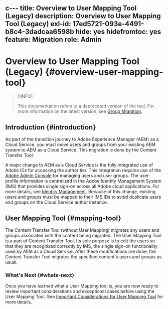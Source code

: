  c---
title: Overview to User Mapping Tool (Legacy)
description: Overview to User Mapping Tool (Legacy)
exl-id: 17ed5721-093e-4491-b8c4-3dadcaa6598b
hide: yes
hidefromtoc: yes
feature: Migration
role: Admin
---
# Overview to User Mapping Tool (Legacy) {#overview-user-mapping-tool}

>[!INFO]
>
>This documentation refers to a deprecated version of the tool. For more information on the latest version, see [Group Migration](/help/journey-migration/content-transfer-tool/using-content-transfer-tool/group-migration.md).

<!-- Alexandru: drafting this for now

NOTE: "LEGACY" for user mapping includes everything before (that is, not including) 2.0.16 of CTT.

>[!CONTEXTUALHELP]
>id="aemcloud_ctt_usermapping"
>title="User Mapping Tool"
>abstract="The Content Transfer Tool helps you move users and groups from your existing AEM system to AEM as a Cloud Service. Existing users and groups need to be mapped to their IMS IDs to avoid duplicate users and groups on the Cloud Service author instance."
>additional-url="https://experienceleague.adobe.com/docs/experience-manager-cloud-service/moving/cloud-migration/content-transfer-tool/using-user-mapping-tool.html#important-considerations" text="Important Considerations for using User Mapping Tool"
>additional-url="https://experienceleague.adobe.com/docs/experience-manager-cloud-service/moving/cloud-migration/content-transfer-tool/using-user-mapping-tool.html#using-user-mapping-tool" text="Using User Mapping Tool"

-->

## Introduction {#introduction}

As part of the transition journey to Adobe Experience Manager (AEM) as a Cloud Service, you must move users and groups from your existing AEM system to AEM as a Cloud Service. This migration is done by the Content Transfer Tool. 

A major change to AEM as a Cloud Service is the fully integrated use of Adobe IDs for accessing the author tier. This integration requires use of the [Adobe Admin Console](https://helpx.adobe.com/enterprise/using/admin-console.html) for managing users and user groups. The user-profile information is centralized in the Adobe Identity Management System (IMS) that provides single sign-on across all Adobe cloud applications. For more details, see [Identity Management](https://experienceleague.adobe.com/docs/experience-manager-cloud-service/content/overview/what-is-new-and-different.html#identity-management). Because of this change, existing users and groups must be mapped to their IMS IDs to avoid duplicate users and groups on the Cloud Service author instance.

## User Mapping Tool {#mapping-tool}

The Content Transfer Tool (without User Mapping) migrates any users and groups associated with the content being migrated. The User Mapping Tool is a part of Content Transfer Tool. Its sole purpose is to edit the users so that they are recognized correctly by IMS, the single sign-on functionality used by AEM as a Cloud Service. After these modifications are done, the Content Transfer Tool migrates the specified content's users and groups as usual.

### What's Next {#whats-next}

Once you have learned what a User Mapping tool is, you are now ready to review important considerations and exceptional cases before using the User Mapping Tool. See [Important Considerations for User Mapping Tool](/help/journey-migration/content-transfer-tool/user-mapping-tool-legacy/considerations-user-mapping-tool-legacy.md) for more details.
